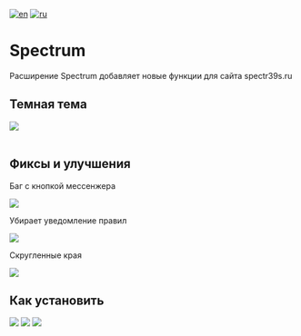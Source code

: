 [![en](https://img.shields.io/badge/lang-en-green.svg)](https://github.com/Alextimka/Spectrum/blob/master/README.md)
[![ru](https://img.shields.io/badge/lang-ru-red.svg)](https://github.com/Alextimka/Spectrum/blob/master/README/README.ru.md)
# Spectrum

Расширение Spectrum добавляет новые функции для сайта spectr39s.ru

<h2>Темная тема</h2>
<img src="https://github.com/Alextimka/Spectrum/assets/59509074/39fb54aa-7236-4a6d-b361-3a5abc83c4b5">
<br><br>
<h2>Фиксы и улучшения</h2>
<p>Баг с кнопкой мессенжера</p>
<img src="https://github.com/Alextimka/Spectrum/assets/59509074/8bb337f3-c569-42fa-a02d-9c2b84ee85f6">

<br>
<p>Убирает уведомление правил</p>
<img src="https://github.com/Alextimka/Spectrum/assets/59509074/a0d3e22d-d5bd-42e6-ba6c-0c7f3db9a971">

<br>
<p>Скругленные края</p>
<img src="https://github.com/Alextimka/Spectrum/assets/59509074/0d3784f8-17d6-4260-a9aa-20f57e6e32b7">


<h2>Как установить</h2>
<img src="https://github.com/Alextimka/Spectrum/assets/59509074/100c3dcc-0288-4c04-8809-97805c811ca2">
<img src="https://github.com/Alextimka/Spectrum/assets/59509074/d65d815b-d3c7-4a50-bd20-6885c52721ad">
<img src="https://github.com/Alextimka/Spectrum/assets/59509074/91fa6e7d-2b04-48be-82b8-ffe1927a4b5f">

